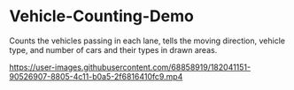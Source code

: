 # Vehicle-Counting-Demo
Counts the vehicles passing in each lane, tells the moving direction, vehicle type, and number of cars and their types in drawn areas.  

https://user-images.githubusercontent.com/68858919/182041151-90526907-8805-4c11-b0a5-2f6816410fc9.mp4

